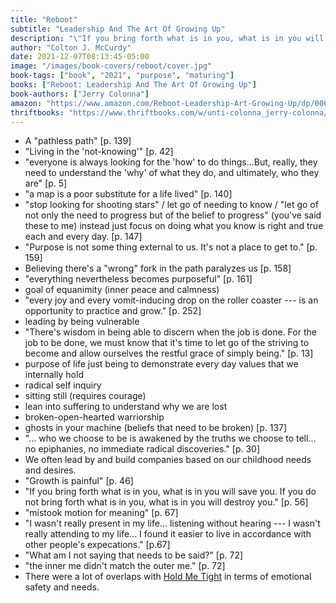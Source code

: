 ```yaml
---
title: "Reboot"
subtitle: "Leadership And The Art Of Growing Up"
description: "\"If you bring forth what is in you, what is in you will save you. If you do not bring forth what is in you, what is in you will destroy you.\""
author: "Colton J. McCurdy"
date: 2021-12-07T08:13:45-05:00
image: "/images/book-covers/reboot/cover.jpg"
book-tags: ["book", "2021", "purpose", "maturing"]
books: ["Reboot: Leadership And The Art Of Growing Up"]
book-authors: ["Jerry Colonna"]
amazon: "https://www.amazon.com/Reboot-Leadership-Art-Growing-Up/dp/0062749536"
thriftbooks: "https://www.thriftbooks.com/w/unti-colonna_jerry-colonna/19547098/item/47612767/?mkwid=viFS2rZd%7cdc&pcrid=76622372857526&pkw=&pmt=be&slid=&product=47612767&plc=&pgrid=1225955707041713&ptaid=pla-4580221854774956&utm_source=bing&utm_medium=cpc&utm_campaign=Bing+Shopping+%7c+Business+&+Investing+%7c+LOW&utm_term=&utm_content=viFS2rZd%7cdc%7cpcrid%7c76622372857526%7cpkw%7c%7cpmt%7cbe%7cproduct%7c47612767%7cslid%7c%7cpgrid%7c1225955707041713%7cptaid%7cpla-4580221854774956%7c&msclkid=6fdee50a53651166c8d884b857f4b106#isbn=0062749536&idiq=47612767"
---
```


- A "pathless path" [p. 139]
- "Living in the 'not-knowing'" [p. 42]
- "everyone is always looking for the 'how' to do things...But, really, they need to understand the 'why' of what they do, and ultimately, who they are" [p. 5]
- "a map is a poor substitute for a life lived" [p. 140]
- "stop looking for shooting stars" / let go of needing to know / "let go of not only the need to progress but of the belief to progress" (you've said these to me) instead just focus on doing what you know is right and true each and every day. [p. 147]
- "Purpose is not some thing external to us. It's not a place to get to." [p. 159]
- Believing there's a "wrong" fork in the path paralyzes us [p. 158]
- "everything nevertheless becomes purposeful" [p. 161]
- goal of equanimity (inner peace and calmness)
- "every joy and every vomit-inducing drop on the roller coaster --- is an opportunity to practice and grow." [p. 252]
- leading by being vulnerable
- "There's wisdom in being able to discern when the job is done. For the job to be done, we must know that it's time to let go of the striving to become and allow ourselves the restful grace of simply being." [p. 13]
- purpose of life just being to demonstrate every day values that we internally hold
- radical self inquiry
- sitting still (requires courage)
- lean into suffering to understand why we are lost
- broken-open-hearted warriorship
- ghosts in your machine (beliefs that need to be broken) [p. 137]
- "... who we choose to be is awakened by the truths we choose to tell... no epiphanies, no immediate radical discoveries." [p. 30]
- We often lead by and build companies based on our childhood needs and desires.
- "Growth is painful" [p. 46]
- "If you bring forth what is in you, what is in you will save you. If you do not bring forth what is in you, what is in you will destroy you." [p. 56]
- "mistook motion for meaning" [p. 67]
- "I wasn't really present in my life... listening without hearing --- I wasn't really attending to my life... I found it easier to live in accordance with other people's expecations." [p.67]
- "What am I not saying that needs to be said?" [p. 72]
- "the inner me didn't match the outer me." [p. 72]
- There were a lot of overlaps with [Hold Me Tight](./hold-me-tight.md) in terms of emotional safety and needs.
